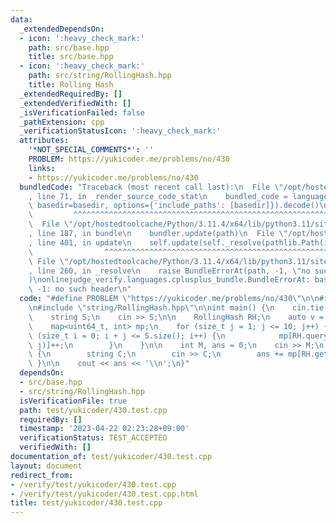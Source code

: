 ```yaml
---
data:
  _extendedDependsOn:
  - icon: ':heavy_check_mark:'
    path: src/base.hpp
    title: src/base.hpp
  - icon: ':heavy_check_mark:'
    path: src/string/RollingHash.hpp
    title: Rolling Hash
  _extendedRequiredBy: []
  _extendedVerifiedWith: []
  _isVerificationFailed: false
  _pathExtension: cpp
  _verificationStatusIcon: ':heavy_check_mark:'
  attributes:
    '*NOT_SPECIAL_COMMENTS*': ''
    PROBLEM: https://yukicoder.me/problems/no/430
    links:
    - https://yukicoder.me/problems/no/430
  bundledCode: "Traceback (most recent call last):\n  File \"/opt/hostedtoolcache/Python/3.11.4/x64/lib/python3.11/site-packages/onlinejudge_verify/documentation/build.py\"\
    , line 71, in _render_source_code_stat\n    bundled_code = language.bundle(stat.path,\
    \ basedir=basedir, options={'include_paths': [basedir]}).decode()\n          \
    \         ^^^^^^^^^^^^^^^^^^^^^^^^^^^^^^^^^^^^^^^^^^^^^^^^^^^^^^^^^^^^^^^^^^^^^^^^^^^^^^^^^\n\
    \  File \"/opt/hostedtoolcache/Python/3.11.4/x64/lib/python3.11/site-packages/onlinejudge_verify/languages/cplusplus.py\"\
    , line 187, in bundle\n    bundler.update(path)\n  File \"/opt/hostedtoolcache/Python/3.11.4/x64/lib/python3.11/site-packages/onlinejudge_verify/languages/cplusplus_bundle.py\"\
    , line 401, in update\n    self.update(self._resolve(pathlib.Path(included), included_from=path))\n\
    \                ^^^^^^^^^^^^^^^^^^^^^^^^^^^^^^^^^^^^^^^^^^^^^^^^^^^^^^^^^\n \
    \ File \"/opt/hostedtoolcache/Python/3.11.4/x64/lib/python3.11/site-packages/onlinejudge_verify/languages/cplusplus_bundle.py\"\
    , line 260, in _resolve\n    raise BundleErrorAt(path, -1, \"no such header\"\
    )\nonlinejudge_verify.languages.cplusplus_bundle.BundleErrorAt: base.hpp: line\
    \ -1: no such header\n"
  code: "#define PROBLEM \"https://yukicoder.me/problems/no/430\"\n\n#include \"base.hpp\"\
    \n#include \"string/RollingHash.hpp\"\n\nint main() {\n    cin.tie(0);\n    ios::sync_with_stdio(false);\n\
    \    string S;\n    cin >> S;\n\n    RollingHash RH;\n    auto v = RH.build(S);\n\
    \    map<uint64_t, int> mp;\n    for (size_t j = 1; j <= 10; j++) {\n        for\
    \ (size_t i = 0; i + j <= S.size(); i++) {\n            mp[RH.query(v, i, i +\
    \ j)]++;\n        }\n    }\n\n    int M, ans = 0;\n    cin >> M;\n    for (; M--;)\
    \ {\n        string C;\n        cin >> C;\n        ans += mp[RH.get(C)];\n   \
    \ }\n\n    cout << ans << '\\n';\n}"
  dependsOn:
  - src/base.hpp
  - src/string/RollingHash.hpp
  isVerificationFile: true
  path: test/yukicoder/430.test.cpp
  requiredBy: []
  timestamp: '2023-04-22 02:23:28+09:00'
  verificationStatus: TEST_ACCEPTED
  verifiedWith: []
documentation_of: test/yukicoder/430.test.cpp
layout: document
redirect_from:
- /verify/test/yukicoder/430.test.cpp
- /verify/test/yukicoder/430.test.cpp.html
title: test/yukicoder/430.test.cpp
---
```

